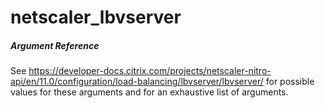 # netscaler_lbvserver

##### Argument Reference

See https://developer-docs.citrix.com/projects/netscaler-nitro-api/en/11.0/configuration/load-balancing/lbvserver/lbvserver/ for possible values for these arguments and for an exhaustive list of arguments.


